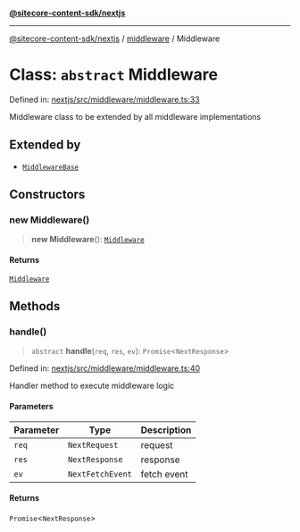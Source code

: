 [**@sitecore-content-sdk/nextjs**](../../README.md)

***

[@sitecore-content-sdk/nextjs](../../README.md) / [middleware](../README.md) / Middleware

# Class: `abstract` Middleware

Defined in: [nextjs/src/middleware/middleware.ts:33](https://github.com/Sitecore/content-sdk/blob/51f6d86287f95a06b40045498aa7037d8b684c67/packages/nextjs/src/middleware/middleware.ts#L33)

Middleware class to be extended by all middleware implementations

## Extended by

- [`MiddlewareBase`](MiddlewareBase.md)

## Constructors

### new Middleware()

> **new Middleware**(): [`Middleware`](Middleware.md)

#### Returns

[`Middleware`](Middleware.md)

## Methods

### handle()

> `abstract` **handle**(`req`, `res`, `ev`): `Promise`\<`NextResponse`\>

Defined in: [nextjs/src/middleware/middleware.ts:40](https://github.com/Sitecore/content-sdk/blob/51f6d86287f95a06b40045498aa7037d8b684c67/packages/nextjs/src/middleware/middleware.ts#L40)

Handler method to execute middleware logic

#### Parameters

| Parameter | Type | Description |
| ------ | ------ | ------ |
| `req` | `NextRequest` | request |
| `res` | `NextResponse` | response |
| `ev` | `NextFetchEvent` | fetch event |

#### Returns

`Promise`\<`NextResponse`\>
